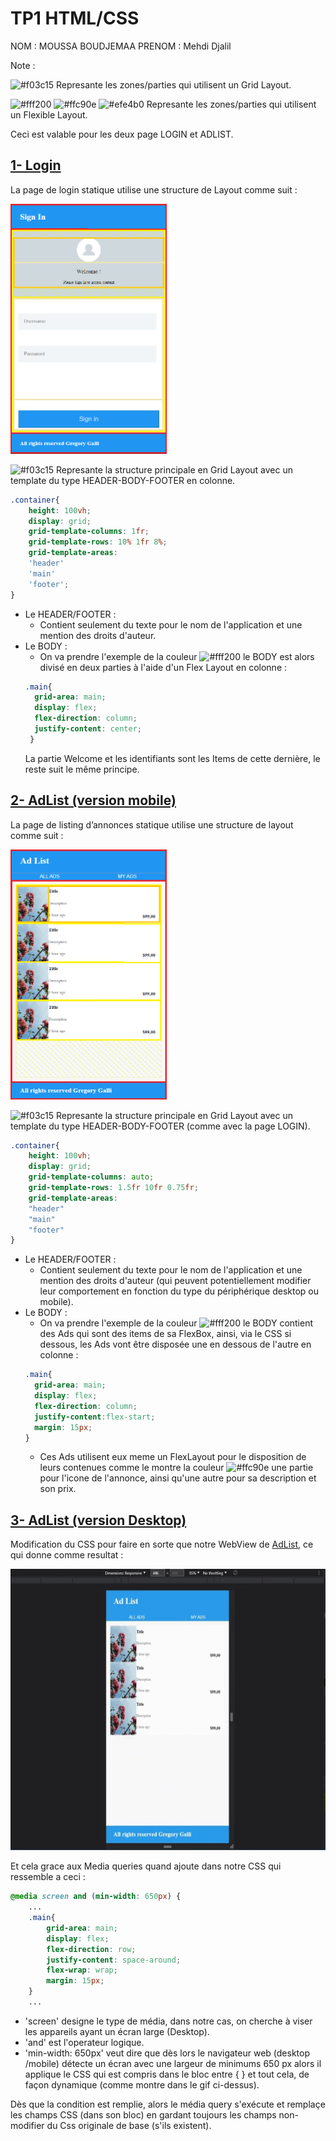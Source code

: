 # TP1 HTML/CSS

NOM : MOUSSA BOUDJEMAA
PRENOM : Mehdi Djalil

Note : 

![#f03c15](https://via.placeholder.com/15/f03c15/f03c15.png) Represante les zones/parties qui utilisent un Grid Layout.

![#fff200](https://via.placeholder.com/15/fff200/fff200.png) ![#ffc90e](https://via.placeholder.com/15/ffc90e/ffc90e.png) ![#efe4b0](https://via.placeholder.com/15/efe4b0/efe4b0.png) Represante les zones/parties qui utilisent un Flexible Layout.

Ceci est valable pour les deux page LOGIN et ADLIST.


## [1- Login](https://github.com/Master-2-MIAGE-MBDS/web-integration-responsive-design-DjDjalilo/blob/main/Login/Loginf.html)

La page de login statique utilise une structure de Layout comme suit :

<img src="https://github.com/Master-2-MIAGE-MBDS/web-integration-responsive-design-DjDjalilo/blob/main/ReadmeSupportPics/Login.png" width="250" height="400" />

![#f03c15](https://via.placeholder.com/15/f03c15/f03c15.png) Represante la structure principale en Grid Layout avec un template du type HEADER-BODY-FOOTER en colonne.

```css
.container{
    height: 100vh;
    display: grid;
    grid-template-columns: 1fr;
    grid-template-rows: 10% 1fr 8%;
    grid-template-areas: 
    'header'
    'main'
    'footer';
}
```

- Le HEADER/FOOTER :
  - Contient seulement du texte pour le nom de l'application et une mention des droits d'auteur.
- Le BODY :
  - On va prendre l'exemple de la couleur ![#fff200](https://via.placeholder.com/15/fff200/fff200.png) le BODY est alors divisé en deux parties à l'aide d'un Flex Layout en colonne :
  ```css
  .main{
    grid-area: main;
    display: flex;
    flex-direction: column;
    justify-content: center;
   }
  ```
  La partie Welcome et les identifiants sont les Items de cette dernière, le reste suit le même principe.

## [2- AdList (version mobile)](https://github.com/Master-2-MIAGE-MBDS/web-integration-responsive-design-DjDjalilo/blob/main/Listing%20Ads/AdListf.html)

La page de listing d’annonces statique utilise une structure de layout comme suit :

<img src="https://github.com/Master-2-MIAGE-MBDS/web-integration-responsive-design-DjDjalilo/blob/main/ReadmeSupportPics/AdList_Mob.png" width="250" height="400" />

![#f03c15](https://via.placeholder.com/15/f03c15/f03c15.png) Represante la structure principale en Grid Layout avec un template du type HEADER-BODY-FOOTER (comme avec la page LOGIN).
```css
.container{
    height: 100vh;
    display: grid;
    grid-template-columns: auto;
    grid-template-rows: 1.5fr 10fr 0.75fr;
    grid-template-areas:
    "header"
    "main"
    "footer"
}
```
- Le HEADER/FOOTER :
  - Contient seulement du texte pour le nom de l'application et une mention des droits d'auteur (qui peuvent potentiellement modifier leur comportement en fonction du type du périphérique desktop ou mobile).
- Le BODY :
  - On va prendre l'exemple de la couleur ![#fff200](https://via.placeholder.com/15/fff200/fff200.png) le BODY contient des Ads qui sont des items de sa FlexBox, ainsi, via le CSS si dessous, les Ads vont être disposée une en dessous de l'autre en colonne :
  ```css
  .main{
    grid-area: main;
    display: flex;
    flex-direction: column;
    justify-content:flex-start;
    margin: 15px;
  }
  ```
  - Ces Ads utilisent eux meme un FlexLayout pour le disposition de leurs contenues comme le montre la couleur ![#ffc90e](https://via.placeholder.com/15/ffc90e/ffc90e.png) une partie pour l'icone de l'annonce, ainsi qu'une autre pour sa description et son prix.

## [3- AdList (version Desktop)](https://github.com/Master-2-MIAGE-MBDS/web-integration-responsive-design-DjDjalilo/blob/504135f3f652a7868b9256204b340c6b8339f0a2/Listing%20Ads/AdListf.css#L121)
  
Modification du CSS pour faire en sorte que notre WebView de [AdList](https://github.com/Master-2-MIAGE-MBDS/web-integration-responsive-design-DjDjalilo/blob/main/README.md#adlist-version-mobile), ce qui donne comme resultat :

<img src="https://github.com/Master-2-MIAGE-MBDS/web-integration-responsive-design-DjDjalilo/blob/main/ReadmeSupportPics/transi%20mob-web.gif" width="700" height="450" />

Et cela grace aux Media queries quand ajoute dans notre CSS qui ressemble a ceci  :
```css
@media screen and (min-width: 650px) {
    ...
    .main{
        grid-area: main;
        display: flex;
        flex-direction: row;
        justify-content: space-around;
        flex-wrap: wrap;
        margin: 15px;
    }
    ...
```
- 'screen' designe le type de média, dans notre cas, on cherche à viser les appareils ayant un écran large (Desktop).
- 'and' est l'operateur logique.
- 'min-width: 650px' veut dire que dès lors le navigateur web (desktop /mobile) détecte un écran avec une largeur de minimums 650 px alors il applique le CSS qui est compris dans le bloc entre { } et tout cela, de façon dynamique (comme montre dans le gif ci-dessus).

Dès que la condition est remplie, alors le média query s'exécute et remplaçe les champs CSS (dans son bloc) en gardant toujours les champs non-modifier du Css originale de base (s'ils existent).






